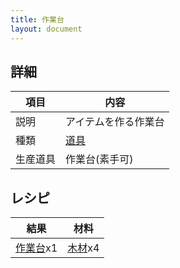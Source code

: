 ```yaml
---
title: 作業台
layout: document
---
```

## 詳細

|項目|内容|
|---|---|
|説明|アイテムを作る作業台|
|種類|[道具](道具)|
|生産道具|作業台(素手可)|

## レシピ

|結果|材料|
|---|---|
|[作業台](作業台)x1|[木材](木材)x4|

